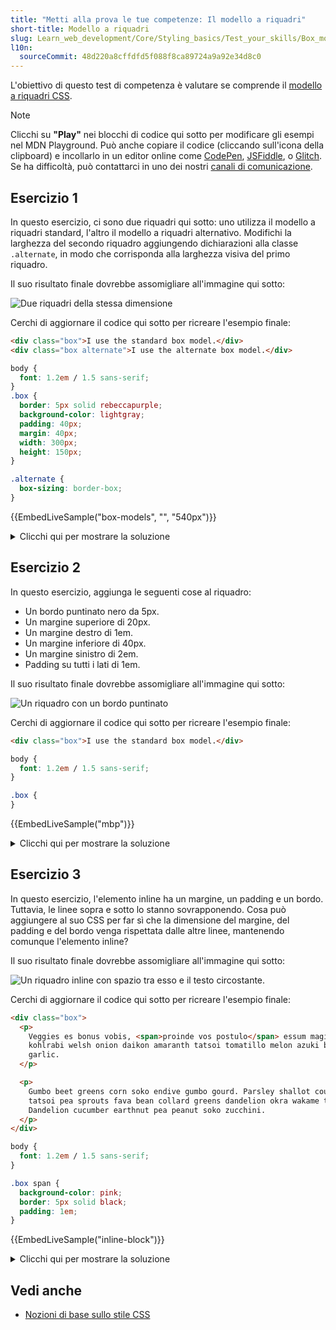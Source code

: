 ```yaml
---
title: "Metti alla prova le tue competenze: Il modello a riquadri"
short-title: Modello a riquadri
slug: Learn_web_development/Core/Styling_basics/Test_your_skills/Box_model
l10n:
  sourceCommit: 48d220a8cffdfd5f088f8ca89724a9a92e34d8c0
---
```


L'obiettivo di questo test di competenza è valutare se comprende il [modello a riquadri CSS](/it/docs/Learn_web_development/Core/Styling_basics/Box_model).

> [!NOTE]
> Clicchi su **"Play"** nei blocchi di codice qui sotto per modificare gli esempi nel MDN Playground.
> Può anche copiare il codice (cliccando sull'icona della clipboard) e incollarlo in un editor online come [CodePen](https://codepen.io/), [JSFiddle](https://jsfiddle.net/), o [Glitch](https://glitch.com/).
> Se ha difficoltà, può contattarci in uno dei nostri [canali di comunicazione](/it/docs/MDN/Community/Communication_channels).

## Esercizio 1

In questo esercizio, ci sono due riquadri qui sotto: uno utilizza il modello a riquadri standard, l'altro il modello a riquadri alternativo. Modifichi la larghezza del secondo riquadro aggiungendo dichiarazioni alla classe `.alternate`, in modo che corrisponda alla larghezza visiva del primo riquadro.

Il suo risultato finale dovrebbe assomigliare all'immagine qui sotto:

![Due riquadri della stessa dimensione](mdn-box-model1.png)

Cerchi di aggiornare il codice qui sotto per ricreare l'esempio finale:

```html live-sample___box-models
<div class="box">I use the standard box model.</div>
<div class="box alternate">I use the alternate box model.</div>
```

```css live-sample___box-models
body {
  font: 1.2em / 1.5 sans-serif;
}
.box {
  border: 5px solid rebeccapurple;
  background-color: lightgray;
  padding: 40px;
  margin: 40px;
  width: 300px;
  height: 150px;
}

.alternate {
  box-sizing: border-box;
}
```

{{EmbedLiveSample("box-models", "", "540px")}}

<details>
<summary>Clicchi qui per mostrare la soluzione</summary>

Dovrà aumentare la larghezza del secondo blocco per aggiungere la dimensione del padding e del bordo:

```css
.alternate {
  box-sizing: border-box;
  width: 390px;
}
```

</details>

## Esercizio 2

In questo esercizio, aggiunga le seguenti cose al riquadro:

- Un bordo puntinato nero da 5px.
- Un margine superiore di 20px.
- Un margine destro di 1em.
- Un margine inferiore di 40px.
- Un margine sinistro di 2em.
- Padding su tutti i lati di 1em.

Il suo risultato finale dovrebbe assomigliare all'immagine qui sotto:

![Un riquadro con un bordo puntinato](mdn-box-model2.png)

Cerchi di aggiornare il codice qui sotto per ricreare l'esempio finale:

```html live-sample___mbp
<div class="box">I use the standard box model.</div>
```

```css live-sample___mbp
body {
  font: 1.2em / 1.5 sans-serif;
}

.box {
}
```

{{EmbedLiveSample("mbp")}}

<details>
<summary>Clicchi qui per mostrare la soluzione</summary>

Questo esercizio richiede l'uso corretto delle proprietà di margine, bordo e padding.
Potrebbe scegliere di utilizzare le proprietà per singolo lato ({{cssxref("margin-top")}}, {{cssxref("margin-right")}}, ecc.), tuttavia, quando si imposta margine e padding su tutti i lati, l'uso dello shorthand è probabilmente la scelta migliore:

```css
.box {
  border: 5px dotted black;
  margin: 20px 1em 40px 2em;
  padding: 1em;
}
```

</details>

## Esercizio 3

In questo esercizio, l'elemento inline ha un margine, un padding e un bordo. Tuttavia, le linee sopra e sotto lo stanno sovrapponendo. Cosa può aggiungere al suo CSS per far sì che la dimensione del margine, del padding e del bordo venga rispettata dalle altre linee, mantenendo comunque l'elemento inline?

Il suo risultato finale dovrebbe assomigliare all'immagine qui sotto:

![Un riquadro inline con spazio tra esso e il testo circostante.](mdn-box-model3.png)

Cerchi di aggiornare il codice qui sotto per ricreare l'esempio finale:

```html live-sample___inline-block
<div class="box">
  <p>
    Veggies es bonus vobis, <span>proinde vos postulo</span> essum magis
    kohlrabi welsh onion daikon amaranth tatsoi tomatillo melon azuki bean
    garlic.
  </p>

  <p>
    Gumbo beet greens corn soko endive gumbo gourd. Parsley shallot courgette
    tatsoi pea sprouts fava bean collard greens dandelion okra wakame tomato.
    Dandelion cucumber earthnut pea peanut soko zucchini.
  </p>
</div>
```

```css live-sample___inline-block
body {
  font: 1.2em / 1.5 sans-serif;
}

.box span {
  background-color: pink;
  border: 5px solid black;
  padding: 1em;
}
```

{{EmbedLiveSample("inline-block")}}

<details>
<summary>Clicchi qui per mostrare la soluzione</summary>

Risolvere questo esercizio richiede che comprenda quando utilizzare diversi valori di {{cssxref("display")}}.
Dopo aver aggiunto `display: inline-block`, il margine, il bordo e il padding nella direzione del blocco faranno sì che le altre linee vengano spostate via dall'elemento:

```css
.box span {
  background-color: pink;
  border: 5px solid black;
  padding: 1em;
  display: inline-block;
}
```

</details>

## Vedi anche

- [Nozioni di base sullo stile CSS](/it/docs/Learn_web_development/Core/Styling_basics)
